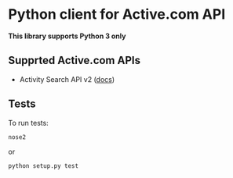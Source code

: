 Python client for Active.com API 
================================

**This library supports Python 3 only**

Supprted Active.com APIs
------------------------

- Activity Search API v2 ([docs](http://developer.active.com/docs/read/v2_Activity_API_Search))


Tests
-----

To run tests:

```
nose2
```

or 

```
python setup.py test
```
